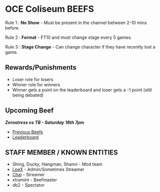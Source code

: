 # OCE Coliseum BEEFS

Rule 1 : **No Show** - Must be present in the channel between 2-10 mins before. 

Rule 2 : **Format** - FT10 and must change stage every 5 games.

Rule 3 : **Stage Change** - Can change character if they have recently lost a game.

## Rewards/Punishments

- Loser role for losers
- Winner role for winners
- Winner gets a point on the leaderboard and loser gets a -1 point (still being debated)

## Upcoming Beef

_**Zerostress vs TB - Saturday 18th 7pm**_

- [Previous Beefs](HISTORY.md) 
- [Leaderboard](https://challonge.com/OCEDiscordBEEF)

## STAFF MEMBER / KNOWN ENTITIES ##

- Shing, Ducky, Hangman, Shanni - Mod team
- [LpeX](https://www.twitch.tv/mrlpex) - Admin/Sometimes Streamer
- [Chai](https://www.twitch.tv/chai) - Streamer
- xtramint - Beefmaster
- db2 - Spectator

